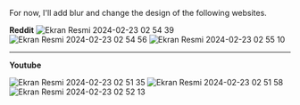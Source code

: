 For now, I'll add blur and change the design of the following websites.

**Reddit**
![Ekran Resmi 2024-02-23 02 54 39](https://github.com/safak45xx/Blurfox-MacOS-/assets/141409983/b6cd456e-2191-4260-89fa-2c87b80b21ad)
![Ekran Resmi 2024-02-23 02 54 56](https://github.com/safak45xx/Blurfox-MacOS-/assets/141409983/ca087ea6-c35d-493b-b895-bb18dd93fc65)
![Ekran Resmi 2024-02-23 02 55 10](https://github.com/safak45xx/Blurfox-MacOS-/assets/141409983/a8232db9-ffe2-440c-a66b-7349783e8fb2)

----------------------------
**Youtube**

![Ekran Resmi 2024-02-23 02 51 35](https://github.com/safak45xx/Blurfox-MacOS-/assets/141409983/7be9aa17-3119-4219-bd8c-80642a810658)
![Ekran Resmi 2024-02-23 02 51 58](https://github.com/safak45xx/Blurfox-MacOS-/assets/141409983/6a56ebc2-d550-4c68-8082-4ba9c9156708)
![Ekran Resmi 2024-02-23 02 52 13](https://github.com/safak45xx/Blurfox-MacOS-/assets/141409983/a94896a8-d908-44ba-ad5d-743db67ab7f0)



